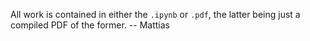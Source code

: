 All work is contained in either the `.ipynb` or `.pdf`, the latter being just a compiled PDF of the former.
-- Mattias
